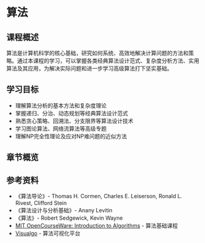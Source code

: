 # 算法

## 课程概述

算法是计算机科学的核心基础，研究如何系统、高效地解决计算问题的方法和策略。通过本课程的学习，可以掌握各类经典算法设计范式、复杂度分析方法、实用算法及其应用，为解决实际问题和进一步学习高级算法打下坚实基础。

## 学习目标

- 理解算法分析的基本方法和复杂度理论
- 掌握递归、分治、动态规划等经典算法设计范式
- 熟悉贪心策略、回溯法、分支限界等算法设计技术
- 学习图论算法、网络流算法等高级专题
- 理解NP完全性理论及应对NP难问题的近似方法

## 章节概览

<!-- 1. [第一章：算法分析与复杂性]/algorithms/ch01-complexity-analysis) - 时间与空间复杂度分析，计算复杂性理论基础
2. [第二章：基础算法与数据结构]/algorithms/ch02-basic-algorithms) - 基本排序与查找算法，常用数据结构及其应用
3. [第三章：递归与分治]/algorithms/ch03-divide-and-conquer) - 递归思想与分治策略，及其在经典问题中的应用
4. [第四章：动态规划]/algorithms/ch04-dynamic-programming) - 动态规划的基本原理及经典应用场景
5. [第五章：贪心算法]/algorithms/ch05-greedy-algorithms) - 贪心策略的基本思想和经典应用
6. [第六章：回溯法与分支限界法]/algorithms/ch06-backtracking-and-bnb) - 系统性搜索方法与剪枝技术
7. [第七章：随机化算法]/algorithms/ch07-randomized-algorithms) - 随机化算法的基本原理及应用
8. [第八章：线性规划与网络流]/algorithms/ch08-linear-programming-and-flows) - 线性规划的基础理论与网络流算法应用
9. [第九章：NP完全性理论与近似算法]/algorithms/ch09-np-and-approximation) - 计算复杂性分类与难解问题的近似方法 -->

## 参考资料

- 《算法导论》- Thomas H. Cormen, Charles E. Leiserson, Ronald L. Rivest, Clifford Stein
- 《算法设计与分析基础》- Anany Levitin
- 《算法》- Robert Sedgewick, Kevin Wayne
- [MIT OpenCourseWare: Introduction to Algorithms](https://ocw.mit.edu/courses/electrical-engineering-and-computer-science/6-006-introduction-to-algorithms-fall-2011/) - 算法基础课程
- [Visualgo](https://visualgo.net/) - 算法可视化平台 